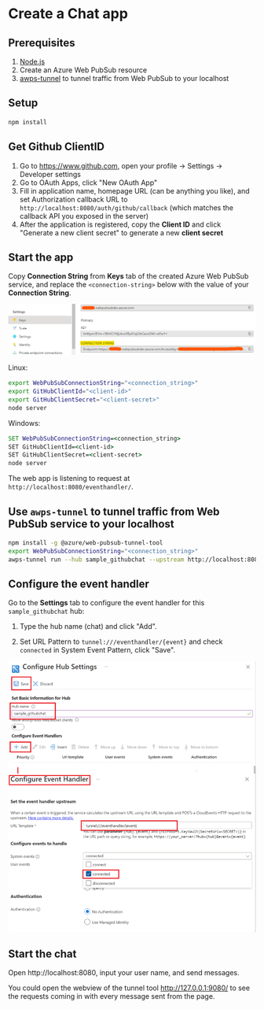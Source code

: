 # Create a Chat app

## Prerequisites

1. [Node.js](https://nodejs.org)
2. Create an Azure Web PubSub resource
3. [awps-tunnel](https://learn.microsoft.com/azure/azure-web-pubsub/howto-web-pubsub-tunnel-tool) to tunnel traffic from Web PubSub to your localhost

## Setup

```bash
npm install
```

## Get Github ClientID

1. Go to https://www.github.com, open your profile -> Settings -> Developer settings
2. Go to OAuth Apps, click "New OAuth App"
3. Fill in application name, homepage URL (can be anything you like), and set Authorization callback URL to `http://localhost:8080/auth/github/callback` (which matches the callback API you exposed in the server)
4. After the application is registered, copy the **Client ID** and click "Generate a new client secret" to generate a new **client secret**

## Start the app
Copy **Connection String** from **Keys** tab of the created Azure Web PubSub service, and replace the `<connection-string>` below with the value of your **Connection String**.

![Connection String](./../../../docs/images/portal_conn.png)

Linux:

```bash
export WebPubSubConnectionString="<connection_string>"
export GitHubClientId="<client-id>"
export GitHubClientSecret="<client-secret>"
node server
```

Windows:

```cmd
SET WebPubSubConnectionString=<connection_string>
SET GitHubClientId=<client-id>
SET GitHubClientSecret=<client-secret>
node server
```

The web app is listening to request at `http://localhost:8080/eventhandler/`.

## Use `awps-tunnel` to tunnel traffic from Web PubSub service to your localhost

```bash
npm install -g @azure/web-pubsub-tunnel-tool
export WebPubSubConnectionString="<connection_string>"
awps-tunnel run --hub sample_githubchat --upstream http://localhost:8080
```

## Configure the event handler

Go to the **Settings** tab to configure the event handler for this `sample_githubchat` hub:

1. Type the hub name (chat) and click "Add".

2. Set URL Pattern to `tunnel:///eventhandler/{event}` and check `connected` in System Event Pattern, click "Save".

![Event Handler](../../images/portal_event_handler_githubchat.png)

## Start the chat

Open http://localhost:8080, input your user name, and send messages.

You could open the webview of the tunnel tool http://127.0.0.1:9080/ to see the requests coming in with every message sent from the page.
